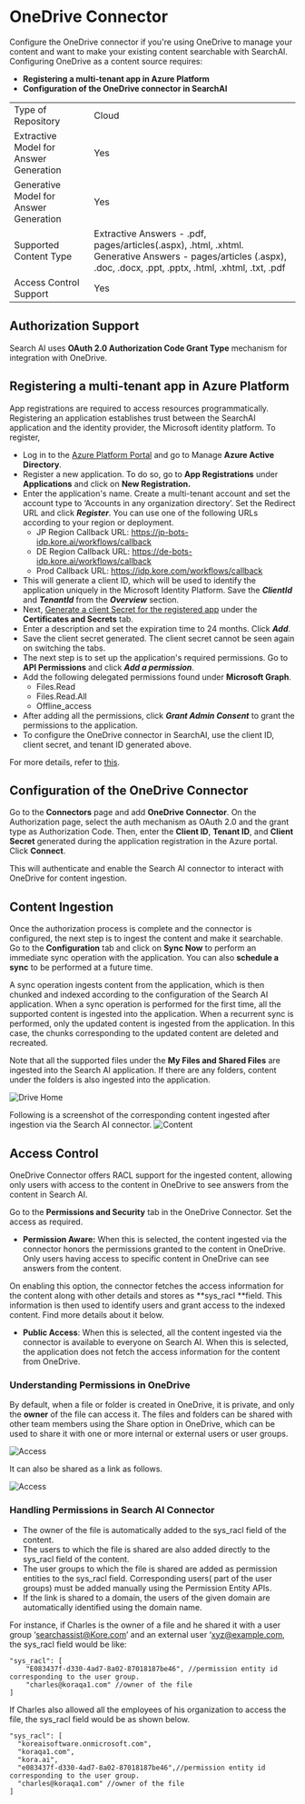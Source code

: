 # OneDrive Connector

Configure the OneDrive connector if you're using OneDrive to manage your content and want to make your existing content searchable with SearchAI. Configuring OneDrive as a content source requires:

* **Registering a multi-tenant app in Azure Platform**
* **Configuration of the OneDrive connector in SearchAI**

<table>
  <tr>
   <td>
Type of Repository 
   </td>
   <td>Cloud
   </td>
  </tr>
  <tr>
   <td>Extractive Model for Answer Generation
   </td>
   <td>Yes
   </td>
  </tr>
  <tr>
   <td>Generative Model for Answer Generation
   </td>
   <td>Yes
   </td>
  </tr>
  <tr>
   <td>Supported Content Type
   </td>
   <td>Extractive Answers - .pdf, pages/articles(.aspx), .html, .xhtml.
   Generative Answers - pages/articles (.aspx), .doc, .docx, .ppt, .pptx, .html, .xhtml, .txt, .pdf
   </td>
  </tr>
  <tr>
   <td>Access Control Support 
   </td>
   <td>Yes
   </td>
  </tr>
</table>



## Authorization Support

Search AI uses **OAuth 2.0 Authorization Code Grant Type** mechanism for integration with OneDrive.


## Registering a multi-tenant app in Azure Platform

App registrations are required to access resources programmatically. Registering an application establishes trust between the SearchAI application and the identity provider, the Microsoft identity platform. To register, 

* Log in to the [Azure Platform Portal](https://portal.azure.com/#home) and go to Manage **Azure Active Directory**.
* Register a new application. To do so, go to **App Registrations** under **Applications** and click on **New Registration.**
* Enter the application's name. Create a multi-tenant account and set the account type to ‘Accounts in any organization directory’. Set the Redirect URL and click ***Register***. You can use one of the following URLs according to your region or deployment.
    * JP Region Callback URL: https://jp-bots-idp.kore.ai/workflows/callback
    * DE Region Callback URL: https://de-bots-idp.kore.ai/workflows/callback
    * Prod Callback URL: https://idp.kore.com/workflows/callback
* This will generate a client ID, which will be used to identify the application uniquely in the  Microsoft Identity Platform. Save the ***ClientId*** and ***TenantId*** from the ***Overview*** section.
* Next, [Generate a client Secret for the registered app](https://learn.microsoft.com/en-us/azure/active-directory/develop/quickstart-register-app#add-a-client-secret) under the **Certificates and Secrets** tab.
* Enter a description and set the expiration time to 24 months. Click ***Add***. 
* Save the client secret generated. The client secret cannot be seen again on switching the tabs. 
* The next step is to set up the application's required permissions. Go to **API Permissions** and click ***Add a permission***. 
* Add the following delegated permissions found under **Microsoft Graph**. 
    * Files.Read
    * Files.Read.All
    * Offline_access
* After adding all the permissions, click ***Grant Admin Consent*** to grant the permissions to the application.
* To configure the OneDrive connector in SearchAI, use the client ID, client secret, and tenant ID generated above. 

For more details, refer to [this](https://learn.microsoft.com/en-us/azure/active-directory/develop/quickstart-register-app).


## Configuration of the OneDrive Connector 

Go to the **Connectors** page and add **OneDrive Connector**. On the Authorization page, select the auth mechanism as OAuth 2.0 and the grant type as Authorization Code. Then, enter the **Client ID**, **Tenant ID**, and **Client Secret** generated during the application registration in the Azure portal. Click **Connect**.

This will authenticate and enable the Search AI connector to interact with OneDrive for content ingestion.


## Content Ingestion

Once the authorization process is complete and the connector is configured, the next step is to ingest the content and make it searchable. Go to the **Configuration** tab and click on **Sync Now** to perform an immediate sync operation with the application. You can also **schedule a sync** to be performed at a future time. 

A sync operation ingests content from the application, which is then chunked and indexed according to the configuration of the Search AI application. When a sync operation is performed for the first time, all the supported content is ingested into the application. When a recurrent sync is performed, only the updated content is ingested from the application. In this case, the chunks corresponding to the updated content are deleted and recreated. 

Note that all the supported files under the **My Files and Shared Files** are ingested into the Search AI application. If there are any folders, content under the folders is also ingested into the application. 

![Drive Home](images/onedrive/onedrive.png "Drive Home")

Following is a screenshot of the corresponding content ingested after ingestion via the Search AI connector. ![Content](images/onedrive/content.png "Content")

## Access Control

OneDrive Connector offers RACL support for the ingested content, allowing only users with access to the content in OneDrive to see answers from the content in Search AI.

Go to the **Permissions and Security** tab in the OneDrive Connector. Set the access as required. 
* **Permission Aware:** When this is selected, the content ingested via the connector honors the permissions granted to the content in OneDrive. Only users having access to specific content in OneDrive can see answers from the content. 

On enabling this option, the connector fetches the access information for the content along with other details and stores as **sys_racl **field. This information is then used to identify users and grant access to the indexed content. Find more details about it below. 
    
* **Public Access**: When this is selected, all the content ingested via the connector is available to everyone on Search AI. When this is selected, the application does not fetch the access information for the content from OneDrive.

### Understanding Permissions in OneDrive

By default, when a file or folder is created in OneDrive, it is private, and only the **owner** of the file can access it. The files and folders can be shared with other team members using the Share option in OneDrive, which can be used to share it with one or more internal or external users or user groups.

![Access](images/onedrive/shareaccess.png "Access")

It can also be shared as a link as follows. 

![Access](images/onedrive/sharelink.png "Access")

### Handling Permissions in Search AI Connector

* The owner of the file is automatically added to the sys_racl field of the content. 
* The users to which the file is shared are also added directly to the sys_racl field of the content. 
* The user groups to which the file is shared are added as permission entities to the sys_racl field. Corresponding users( part of the user groups) must be added manually using the Permission Entity APIs. 
* If the link is shared to a domain, the users of the given domain are automatically identified using the domain name.

For instance, if Charles is the owner of a file and he shared it with a user group ‘[searchassist@Kore.com](mailto:searchassist@Kore.com)’ and an external user ‘[xyz@example.com](mailto:xyz@example.com), the sys_racl field would be like:


```
"sys_racl": [
    "E083437f-d330-4ad7-8a02-87018187be46", //permission entity id corresponding to the user group.
    "charles@koraqa1.com" //owner of the file
]
```

If Charles also allowed all the employees of his organization to access the file, the sys_racl field would be as shown below. 

```
"sys_racl": [
  "koreaisoftware.onmicrosoft.com",
  "koraqa1.com",
  "kora.ai",
  "e083437f-d330-4ad7-8a02-87018187be46",//permission entity id corresponding to the user group.
  "charles@koraqa1.com" //owner of the file
]
```

